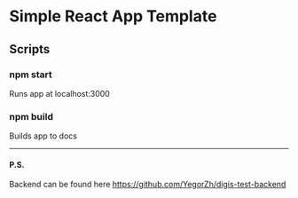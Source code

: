﻿# Simple React App Template

<h2>Scripts</h2>
<h3>npm start</h3>
<p>Runs app at localhost:3000</p>

<h3>npm build</h3>
<p>Builds app to docs</p>
<hr>
<h4>P.S.</h4>
<p>Backend can be found here <a href="https://github.com/YegorZh/digis-test-backend">https://github.com/YegorZh/digis-test-backend</a></p>
